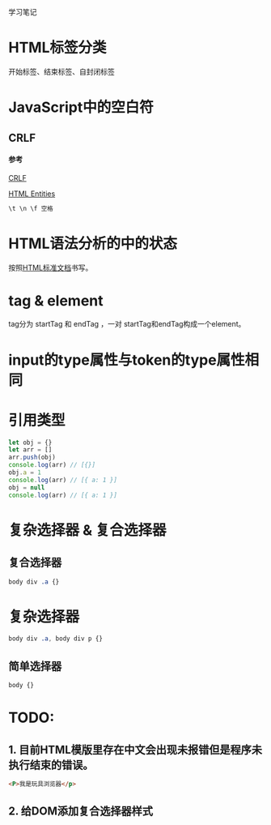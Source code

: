学习笔记

# HTML标签分类

开始标签、结束标签、自封闭标签

# JavaScript中的空白符

## CRLF

#### 参考

[CRLF](https://developer.mozilla.org/zh-CN/docs/Glossary/CRLF)

[HTML Entities](https://www.compart.com/en/unicode/html)

```javascript
\t \n \f 空格
```

# HTML语法分析的中的状态

按照[HTML标准文档](https://whatwg-cn.github.io/html/#tokenization)书写。

# tag & element

tag分为 startTag 和 endTag ，一对 startTag和endTag构成一个element。

# input的type属性与token的type属性相同

# 引用类型

```javascript
let obj = {}
let arr = []
arr.push(obj)
console.log(arr) // [{}]
obj.a = 1
console.log(arr) // [{ a: 1 }]
obj = null
console.log(arr) // [{ a: 1 }]
```

# 复杂选择器 & 复合选择器

## 复合选择器

```css
body div .a {}
```

# 复杂选择器

```css
body div .a, body div p {}
```

## 简单选择器

```css
body {}
```

# TODO:

## 1. 目前HTML模版里存在中文会出现未报错但是程序未执行结束的错误。

```html
<P>我是玩具浏览器</p>
```

## 2. 给DOM添加复合选择器样式